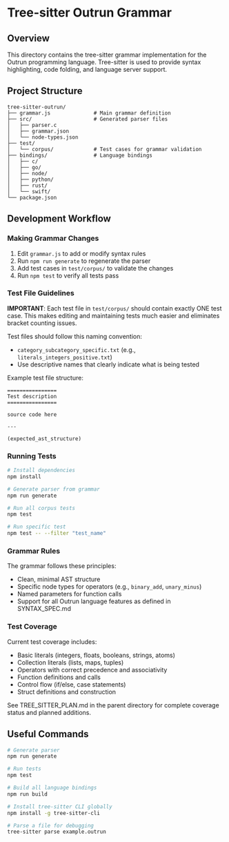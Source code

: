 # Tree-sitter Outrun Grammar

## Overview

This directory contains the tree-sitter grammar implementation for the Outrun programming language. Tree-sitter is used to provide syntax highlighting, code folding, and language server support.

## Project Structure

```
tree-sitter-outrun/
├── grammar.js              # Main grammar definition
├── src/                    # Generated parser files
│   ├── parser.c
│   ├── grammar.json
│   └── node-types.json
├── test/
│   └── corpus/             # Test cases for grammar validation
├── bindings/               # Language bindings
│   ├── c/
│   ├── go/
│   ├── node/
│   ├── python/
│   ├── rust/
│   └── swift/
└── package.json
```

## Development Workflow

### Making Grammar Changes

1. Edit `grammar.js` to add or modify syntax rules
2. Run `npm run generate` to regenerate the parser
3. Add test cases in `test/corpus/` to validate the changes
4. Run `npm test` to verify all tests pass

### Test File Guidelines

**IMPORTANT**: Each test file in `test/corpus/` should contain exactly ONE test case. This makes editing and maintaining tests much easier and eliminates bracket counting issues.

Test files should follow this naming convention:
- `category_subcategory_specific.txt` (e.g., `literals_integers_positive.txt`)
- Use descriptive names that clearly indicate what is being tested

Example test file structure:
```
================
Test description
================

source code here

---

(expected_ast_structure)
```

### Running Tests

```bash
# Install dependencies
npm install

# Generate parser from grammar
npm run generate

# Run all corpus tests
npm test

# Run specific test
npm test -- --filter "test_name"
```

### Grammar Rules

The grammar follows these principles:
- Clean, minimal AST structure
- Specific node types for operators (e.g., `binary_add`, `unary_minus`)
- Named parameters for function calls
- Support for all Outrun language features as defined in SYNTAX_SPEC.md

### Test Coverage

Current test coverage includes:
- Basic literals (integers, floats, booleans, strings, atoms)
- Collection literals (lists, maps, tuples)
- Operators with correct precedence and associativity
- Function definitions and calls
- Control flow (if/else, case statements)
- Struct definitions and construction

See TREE_SITTER_PLAN.md in the parent directory for complete coverage status and planned additions.

## Useful Commands

```bash
# Generate parser
npm run generate

# Run tests
npm test

# Build all language bindings
npm run build

# Install tree-sitter CLI globally
npm install -g tree-sitter-cli

# Parse a file for debugging
tree-sitter parse example.outrun
```